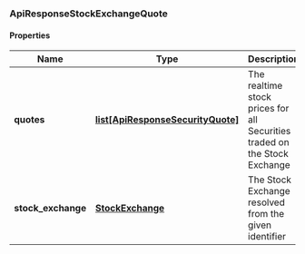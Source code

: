

[//]: # (CLASS:ApiResponseStockExchangeQuote)

[//]: # (KIND:object)

### ApiResponseStockExchangeQuote

#### Properties

[//]: # (START_DEFINITION)

Name | Type | Description
------------ | ------------- | -------------
**quotes** | [**list[ApiResponseSecurityQuote]**](ApiResponseSecurityQuote.md) | The realtime stock prices for all Securities traded on the Stock Exchange &nbsp;
**stock_exchange** | [**StockExchange**](StockExchange.md) | The Stock Exchange resolved from the given identifier &nbsp;

[//]: # (END_DEFINITION)


[//]: # (CONTAINED_CLASS:ApiResponseSecurityQuote)


[//]: # (CONTAINED_CLASS:StockExchange)



